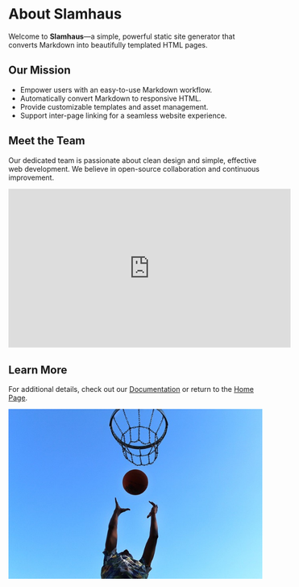 # About Slamhaus

Welcome to **Slamhaus**—a simple, powerful static site generator that converts Markdown into beautifully templated HTML pages.

## Our Mission

- Empower users with an easy-to-use Markdown workflow.
- Automatically convert Markdown to responsive HTML.
- Provide customizable templates and asset management.
- Support inter-page linking for a seamless website experience.

## Meet the Team

Our dedicated team is passionate about clean design and simple, effective web development. We believe in open-source collaboration and continuous improvement.

<iframe width="560" height="315" src="https://www.youtube.com/embed/bG9zs0c_v0Y?si=UTakjB8v-WE_MMjx" title="YouTube video player" frameborder="0" allow="accelerometer; autoplay; clipboard-write; encrypted-media; gyroscope; picture-in-picture; web-share" referrerpolicy="strict-origin-when-cross-origin" allowfullscreen></iframe>

## Learn More

For additional details, check out our [Documentation](documentation.md) or return to the [Home Page](index.md).

![Team Image](assets/images/awesome-image.jpg)

